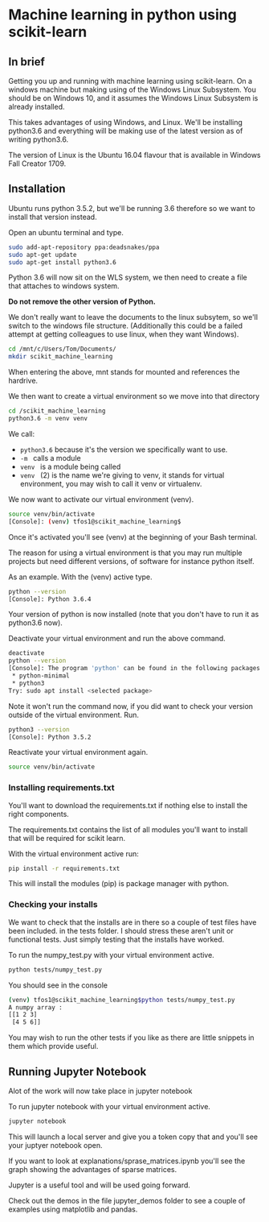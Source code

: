 # Machine learning in python using scikit-learn

## In brief
Getting you up and running with machine learning using scikit-learn. On a windows machine but making using of the Windows Linux Subsystem. You should be on Windows 10, and it assumes the Windows Linux Subsystem is already installed.

This takes advantages of using Windows, and Linux. We'll be installing python3.6 and everything will be making use of the latest version as of writing python3.6.

The version of Linux is the Ubuntu 16.04 flavour that is available in Windows Fall Creator 1709.

## Installation

Ubuntu runs python 3.5.2, but we'll be running 3.6 therefore so we want to install that version instead.

Open an ubuntu terminal and type.

```bash
sudo add-apt-repository ppa:deadsnakes/ppa
sudo apt-get update
sudo apt-get install python3.6
```
Python 3.6 will now sit on the WLS system, we then need to create a file that attaches to windows system.

**Do not remove the other version of Python.**

We don't really want to leave the documents to the linux subsytem, so we'll switch to the windows file structure. (Additionally this could be a failed attempt at getting colleagues to use linux, when they want Windows).

```bash
cd /mnt/c/Users/Tom/Documents/
mkdir scikit_machine_learning
```

When entering the above, mnt stands for mounted and references the hardrive.

We then want to create a virtual environment so we move into that directory

```bash
cd /scikit_machine_learning
python3.6 -m venv venv
```

We call:
* `python3.6` because it's the version we specifically want to use.
* `-m ` calls a module
* `venv ` is a module being called
* `venv ` (2) is the name we're giving to venv, it stands for virtual environment, you may wish to call it venv or virtualenv.

We now want to activate our virtual environment (venv).

```bash
source venv/bin/activate
[Console]: (venv) tfos1@scikit_machine_learning$
```

Once it's activated you'll see (venv) at the beginning of your Bash terminal.

The reason for using a virtual environment is that you may run multiple projects but need different versions, of software for instance python itself.

As an example. With the (venv) active type.

```bash 
python --version
[Console]: Python 3.6.4
```

Your version of python is now installed (note that you don't have to run it as python3.6 now).

Deactivate your virtual environment and run the above command.

```bash
deactivate
python --version
[Console]: The program 'python' can be found in the following packages:
 * python-minimal
 * python3
Try: sudo apt install <selected package>
```

Note it won't run the command now, if you did want to check your version outside of the virtual environment. Run.

```bash
python3 --version
[Console]: Python 3.5.2
```

Reactivate your virtual environment again.

```bash
source venv/bin/activate
```

### Installing requirements.txt
You'll want to download the requirements.txt if nothing else to install the right components.

The requirements.txt contains the list of all modules you'll want to install that will be required for scikit learn.

With the virtual environment active run:

```bash
pip install -r requirements.txt
```

This will install the modules (pip) is package manager with python.

### Checking your installs

We want to check that the installs are in there so a couple of test files have been included. in the tests folder. I should stress these aren't unit or functional tests. Just simply testing that the installs have worked.

To run the numpy_test.py with your virtual environment active.

```bash
python tests/numpy_test.py
```

You should see in the console

```bash
(venv) tfos1@scikit_machine_learning$python tests/numpy_test.py
A numpy array :
[[1 2 3]
 [4 5 6]]
```

You may wish to run the other tests if you like as there are little snippets in them which provide useful.

## Running Jupyter Notebook

Alot of the work will now take place in jupyter notebook

To run jupyter notebook with your virtual environment active.

```bash
jupyter notebook
```

This will launch a local server and give you a token copy that and you'll see your juptyer notebook open.

If you want to look at explanations/sprase_matrices.ipynb you'll see the graph showing the advantages of sparse matrices.

Jupyter is a useful tool and will be used going forward.

Check out the demos in the file jupyter_demos folder to see a couple of examples using matplotlib and pandas.
